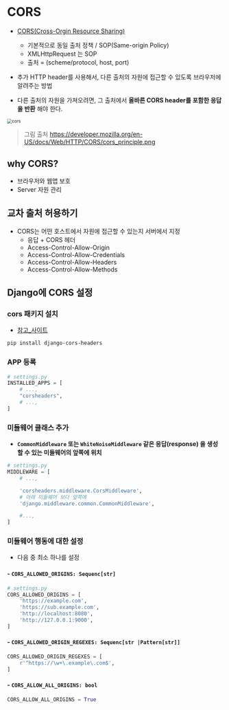 # CORS

- [CORS(Cross-Orgin Resource Sharing)](https://developer.mozilla.org/ko/docs/Web/HTTP/CORS)
  
  - 기본적으로 동일 출처 정책 / SOP(Same-origin Policy)
  - XMLHttpRequest 는 SOP
  - 출처 = (scheme/protocol, host, port)

- 추가 HTTP header를 사용해서, 다른 출처의 자원에 접근할 수 있도록 브라우저에 알려주는 방법

- 다른 출처의 자원을 가져오려면, 그 출처에서 **올바른 CORS header를 포함한 응답을 반환** 해야 한다.

<img src="https://developer.mozilla.org/en-US/docs/Web/HTTP/CORS/cors_principle.png" alt="cors" style="zoom: 70%;" />

> 그림 출처 https://developer.mozilla.org/en-US/docs/Web/HTTP/CORS/cors_principle.png

## why CORS?

- 브라우저와 웹앱  보호
- Server 자원 관리

## 교차 출처 허용하기

- CORS는 어떤 호스트에서 자원에 접근할 수 있는지 서버에서 지정
  - 응답  + CORS 헤더
  - Access-Control-Allow-Origin
  - Access-Control-Allow-Credentials
  - Access-Control-Allow-Headers
  - Access-Control-Allow-Methods

## Django에 CORS 설정

### cors 패키지 설치

- [참고_사이트](https://github.com/adamchainz/django-cors-headers) 

```bash
pip install django-cors-headers
```

### APP 등록

```python
# settings.py
INSTALLED_APPS = [
    # ...,
    "corsheaders",
    # ...,
]
```

### 미들웨어 클래스 추가

- **`CommonMiddleware` 또는 `WhiteNoiseMiddleware` 같은 응답(response) 을 생성할 수 있는 미들웨어의 앞쪽에 위치**

```python
# settings.py
MIDDLEWARE = [
    # ...,

    'corsheaders.middleware.CorsMiddleware',
    # 아래 미들웨어 보다 앞쪽에
    'django.middleware.common.CommonMiddleware',

    #...,
]
```

### 미들웨어 행동에 대한 설정

- 다음 중 최소 하나를 설정
  
  
#### - `CORS_ALLOWED_ORIGINS: Sequenc[str]`
  
  ```python
  # settings.py
  CORS_ALLOWED_ORIGINS = [
      'https://example.com',
      'https://sub.example.com',
      'http://localhost:8080',
      'http://127.0.0.1:9000',
  ]
  ```

#### - `CORS_ALLOWED_ORIGIN_REGEXES: Sequenc[str |Pattern[str]]`
  
  ```python
  CORS_ALLOWED_ORIGIN_REGEXES = [
      r'^https://\w+\.example\.com$',
  ]
  ```

#### - `CORS_ALLOW_ALL_ORIGINS: bool`
  
  ```python
  CORS_ALLOW_ALL_ORIGINS = True
  ```